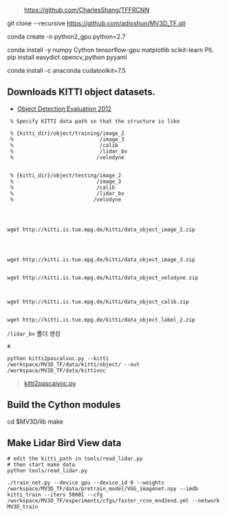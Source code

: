 
> https://github.com/CharlesShang/TFFRCNN

git clone --recursive https://github.com/adioshun/MV3D_TF.git


conda create -n python2_gpu python=2.7


conda install -y numpy Cython tensorflow-gpu matplotlib scikit-learn PIL
pip install easydict opencv_python pyyaml



conda install -c anaconda cudatoolkit=7.5



## Downloads KITTI object datasets.

- [Object Detection Evaluation 2012](http://www.cvlibs.net/datasets/kitti/eval_object.php)

```
 % Specify KITTI data path so that the structure is like

 % {kitti_dir}/object/training/image_2
 %                            /image_3
 %                            /calib
 %                            /lidar_bv
 %							 /velodyne
       

 % {kitti_dir}/object/testing/image_2
 %                           /image_3
 %                           /calib
 %                           /lidar_bv
 %							/velodyne




wget http://kitti.is.tue.mpg.de/kitti/data_object_image_2.zip




wget http://kitti.is.tue.mpg.de/kitti/data_object_image_3.zip


wget http://kitti.is.tue.mpg.de/kitti/data_object_velodyne.zip



wget http://kitti.is.tue.mpg.de/kitti/data_object_calib.zip


wget http://kitti.is.tue.mpg.de/kitti/data_object_label_2.zip
```
`/lidar_bv` 폴더 생성

```
# 

python kitti2pascalvoc.py --kitti /workspace/MV3D_TF/data/kitti/object/ --out /workspace/MV3D_TF/data/kittivoc
```
> [kitti2pascalvoc.py](https://github.com/CharlesShang/TFFRCNN/blob/master/experiments/scripts/kitti2pascalvoc.py)

## Build the Cython modules

 cd $MV3D/lib
 make
 
 
## Make Lidar Bird View data
```
# edit the kitti_path in tools/read_lidar.py
# then start make data
python tools/read_lidar.py
```




`./train_net.py --device gpu --device_id 0 --weights /workspace/MV3D_TF/data/pretrain_model/VGG_imagenet.npy --imdb kitti_train --iters 50001 --cfg /workspace/MV3D_TF/experiments/cfgs/faster_rcnn_end2end.yml --network MV3D_train`